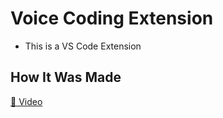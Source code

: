 # Voice Coding Extension
- This is a VS Code Extension

## How It Was Made
[🎥 Video]([https://website-name.com](https://youtu.be/d-9JnIlwRkM))


